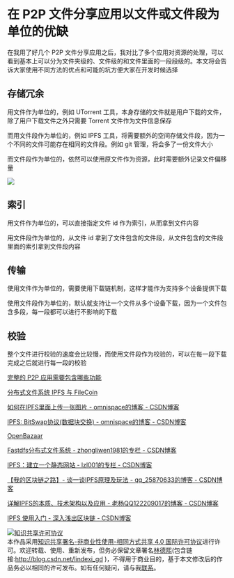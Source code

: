 # 在 P2P 文件分享应用以文件或文件段为单位的优缺

在我用了好几个 P2P 文件分享应用之后，我对比了多个应用对资源的处理，可以看到基本上可以分为文件夹级的、文件级的和文件里面的一段段级的。本文将会告诉大家使用不同方法的优点和可能的坑方便大家在开发时候选择

<!--more-->
<!-- CreateTime:2020/3/5 9:26:17 -->

<!-- csdn -->

<!-- 标签: P2P -->

## 存储冗余

用文件作为单位的，例如 UTorrent 工具，本身存储的文件就是用户下载的文件，除了用户下载文件之外只需要 Torrent 文件作为文件信息保存

而用文件段作为单位的，例如 IPFS 工具，将需要额外的空间存储文件段，因为一个不同的文件可能存在相同的文件段。例如 git 管理，将会多了一份文件大小

而文件段作为单位的，依然可以使用原文件作为资源，此时需要额外记录文件偏移量

![](http://image.acmx.xyz/lindexi%2F2019911101712215)

## 索引

用文件作为单位的，可以直接指定文件 id 作为索引，从而拿到文件内容

用文件段作为单位的，从文件 id 拿到了文件包含的文件段，从文件包含的文件段里面的索引拿到文件段内容

## 传输

使用文件作为单位的，需要使用下载链机制，这样才能作为支持多个设备提供下载

使用文件段作为单位的，默认就支持让一个文件从多个设备下载，因为一个文件包含多段，每一段都可以进行不影响的下载

## 校验

整个文件进行校验的速度会比较慢，而使用文件段作为校验的，可以在每一段下载完成之后就进行每一段的校验

[完整的 P2P 应用需要包含哪些功能](https://blog.lindexi.com/post/%E5%AE%8C%E6%95%B4%E7%9A%84-P2P-%E5%BA%94%E7%94%A8%E9%9C%80%E8%A6%81%E5%8C%85%E5%90%AB%E5%93%AA%E4%BA%9B%E5%8A%9F%E8%83%BD.html)

[分布式文件系统 IPFS 与 FileCoin](https://draveness.me/ipfs-filecoin )

[如何在IPFS里面上传一张图片 - omnispace的博客 - CSDN博客](https://blog.csdn.net/omnispace/article/details/79698667 )

[IPFS: BitSwap协议(数据块交换) - omnispace的博客 - CSDN博客](https://blog.csdn.net/omnispace/article/details/79698802 )

[OpenBazaar](https://openbazaar.org/ )

[Fastdfs分布式文件系统 - zhongliwen1981的专栏 - CSDN博客](https://blog.csdn.net/zhongliwen1981/article/details/100395035 )

[IPFS：建立一个静态网站 - lzl001的专栏 - CSDN博客](https://blog.csdn.net/lzl001/article/details/81904390 )

[【我的区块链之路】- 谈一谈IPFS原理及玩法 - qq_25870633的博客 - CSDN博客](https://blog.csdn.net/qq_25870633/article/details/82027510 )

[详解IPFS的本质、技术架构以及应用 - 老杨QQ122209017的博客 - CSDN博客](https://blog.csdn.net/sinat_34070003/article/details/80396198 )

[IPFS 使用入门 - 深入浅出区块链 - CSDN博客](https://blog.csdn.net/xilibi2003/article/details/85317187 )

<a rel="license" href="http://creativecommons.org/licenses/by-nc-sa/4.0/"><img alt="知识共享许可协议" style="border-width:0" src="https://licensebuttons.net/l/by-nc-sa/4.0/88x31.png" /></a><br />本作品采用<a rel="license" href="http://creativecommons.org/licenses/by-nc-sa/4.0/">知识共享署名-非商业性使用-相同方式共享 4.0 国际许可协议</a>进行许可。欢迎转载、使用、重新发布，但务必保留文章署名[林德熙](http://blog.csdn.net/lindexi_gd)(包含链接:http://blog.csdn.net/lindexi_gd )，不得用于商业目的，基于本文修改后的作品务必以相同的许可发布。如有任何疑问，请与我[联系](mailto:lindexi_gd@163.com)。
